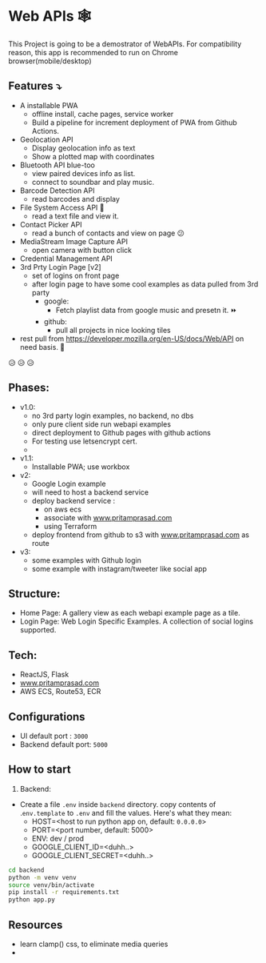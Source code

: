 # Web APIs 🕸 
This Project is going to be a demostrator of WebAPIs.
For compatibility reason, this app is recommended to run on Chrome browser(mobile/desktop)

## Features ⤵ 
- A installable PWA
	- offline install, cache pages, service worker
	- Build a pipeline for increment deployment of PWA from Github Actions.
- Geolocation API
	- Display geolocation info as text
	- Show a plotted map with coordinates
- Bluetooth API blue-too
	- view paired devices info as list.
	- connect to soundbar and play music.
- Barcode Detection API
	- read barcodes and display
- File System Access API 📁 
	- read a text file and view it.
- Contact Picker API
	- read a bunch of contacts and view on page 😕 
- MediaStream Image Capture API
	- open camera with button click
- Credential Management API
- 3rd Prty Login Page [v2]
	- set of logins on front page
	- after login page to have some cool examples as data pulled from 3rd party
		- google:
			- Fetch playlist data from google music and presetn it. ⏩ 
		- github:
			- pull all projects in nice looking tiles
- rest pull from https://developer.mozilla.org/en-US/docs/Web/API on need basis. 🤣 

😥 😥 😥 


## Phases:
- v1.0:
	- no 3rd party login examples, no backend, no dbs
	- only pure client side run webapi examples
	- direct deployment to Github pages with github actions
	- For testing use letsencrypt cert.
	- 
- v1.1:
	- Installable PWA; use workbox
- v2: 
	- Google Login example
	- will need to host a backend service
	- deploy backend service :
		- on aws ecs
		- associate with www.pritamprasad.com
		- using Terraform
	- deploy frontend from github to s3 with www.pritamprasad.com as route
- v3:
	- some examples with Github login
	- some example with instagram/tweeter like social app


## Structure:
- Home Page: A gallery view as each webapi example page as a tile.
- Login Page: Web Login Specific Examples. A collection of social logins supported.


## Tech:
- ReactJS, Flask
- www.pritamprasad.com
- AWS ECS, Route53, ECR


## Configurations
- UI default port : `3000`
- Backend default port: `5000`

## How to start
1. Backend:
- Create a file `.env` inside `backend` directory. copy contents of .`env.template` to `.env` and fill the values. Here's what they mean:
	- HOST=<host to run python app on, default: `0.0.0.0`>
	- PORT=<port number, default: 5000>
	- ENV: dev / prod
	- GOOGLE_CLIENT_ID=<duhh..>
	- GOOGLE_CLIENT_SECRET=<duhh..>
```sh
cd backend 
python -m venv venv
source venv/bin/activate
pip install -r requirements.txt
python app.py
```





## Resources
- learn clamp() css, to eliminate media queries
- 
